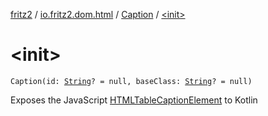 [fritz2](../../index.md) / [io.fritz2.dom.html](../index.md) / [Caption](index.md) / [&lt;init&gt;](./-init-.md)

# &lt;init&gt;

`Caption(id: `[`String`](https://kotlinlang.org/api/latest/jvm/stdlib/kotlin/-string/index.html)`? = null, baseClass: `[`String`](https://kotlinlang.org/api/latest/jvm/stdlib/kotlin/-string/index.html)`? = null)`

Exposes the JavaScript [HTMLTableCaptionElement](https://developer.mozilla.org/en/docs/Web/API/HTMLTableCaptionElement) to Kotlin

